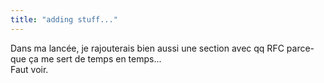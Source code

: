 ```yaml
---
title: "adding stuff..."
---
```


Dans ma lancée, je rajouterais bien aussi une section avec qq RFC parce-que ça
me sert de temps en temps...  
Faut voir.

